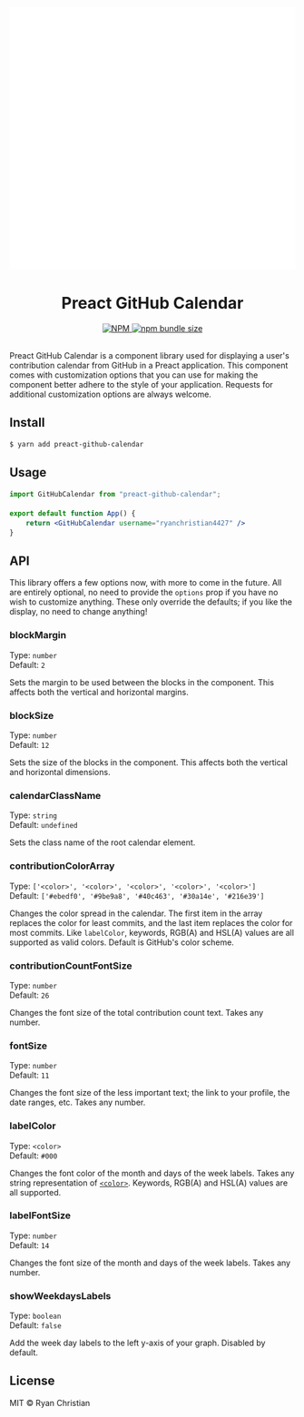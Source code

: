 <div align="center">
  <img src="https://github.com/ryanchristian4427/preact-github-calendar/blob/master/media/carbon.svg?raw=true" alt="Preact GitHub Calendar" width="600" />
</div>

<h1 align="center">Preact GitHub Calendar</h1>

<div align="center">
    <a href="https://github.com/RyanChristian4427/preact-github-calendar/blob/master/LICENSE">
        <img alt="NPM" src="https://img.shields.io/npm/l/preact-github-calendar?color=brightgreen">
    </a>
    <a href="https://bundlephobia.com/result?p=preact-github-calendar">
        <img alt="npm bundle size" src="https://img.shields.io/bundlephobia/minzip/preact-github-calendar">
    </a>
</div>

<br />

Preact GitHub Calendar is a component library used for displaying a user's contribution calendar from GitHub in a Preact application. This component comes with customization options that you can use for making the component better adhere to the style of your application. Requests for additional customization options are always welcome. 

## Install

```
$ yarn add preact-github-calendar
```

## Usage

```jsx
import GitHubCalendar from "preact-github-calendar";

export default function App() {
    return <GitHubCalendar username="ryanchristian4427" />
}
```

## API

This library offers a few options now, with more to come in the future. All are entirely optional, no need to provide the `options` prop if you have no wish to customize anything. These only override the defaults; if you like the display, no need to change anything!

### blockMargin
Type: `number`<br/>
Default: `2`

Sets the margin to be used between the blocks in the component. This affects both the vertical and horizontal margins.

### blockSize
Type: `number`<br/>
Default: `12`

Sets the size of the blocks in the component. This affects both the vertical and horizontal dimensions.

### calendarClassName
Type: `string`<br/>
Default: `undefined`

Sets the class name of the root calendar element.

### contributionColorArray
Type: `['<color>', '<color>', '<color>', '<color>', '<color>']`<br/>
Default: `['#ebedf0', '#9be9a8', '#40c463', '#30a14e', '#216e39']`

Changes the color spread in the calendar. The first item in the array replaces the color for least commits, and the last item replaces the color for most commits. Like `labelColor`, keywords, RGB(A) and HSL(A) values are all supported as valid colors. Default is GitHub's color scheme.

### contributionCountFontSize
Type: `number`<br/>
Default: `26`

Changes the font size of the total contribution count text. Takes any number.

### fontSize
Type: `number`<br/>
Default: `11`

Changes the font size of the less important text; the link to your profile, the date ranges, etc. Takes any number.

### labelColor
Type: `<color>`<br/>
Default: `#000`

Changes the font color of the month and days of the week labels. Takes any string representation of [`<color>`](https://developer.mozilla.org/en-US/docs/Web/CSS/color_value). Keywords, RGB(A) and HSL(A) values are all supported.

### labelFontSize
Type: `number`<br/>
Default: `14`

Changes the font size of the month and days of the week labels. Takes any number.

### showWeekdaysLabels
Type: `boolean`<br/>
Default: `false`

Add the week day labels to the left y-axis of your graph. Disabled by default.

## License

MIT © Ryan Christian
